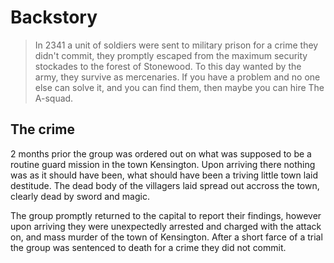 # Backstory

 >In 2341 a unit of soldiers were sent to military prison for a crime they didn't commit, they promptly escaped from the maximum security stockades to the forest of Stonewood. To this day wanted by the army, they survive as mercenaries. If you have a problem and no one else can solve it, and you can find them, then maybe you can hire The A-squad.

## The crime

 2 months prior the group was ordered out on what was supposed to be a routine guard mission in the town Kensington. Upon arriving there nothing was as it should have been, what should have been a triving little town laid destitude. The dead body of the villagers laid spread out accross the town, clearly dead by sword and magic.

The group promptly returned to the capital to report their findings, however upon arriving they were unexpectedly arrested and charged with the attack on, and mass murder of the town of Kensington. After a short farce of a trial the group was sentenced to death for a crime they did not commit.